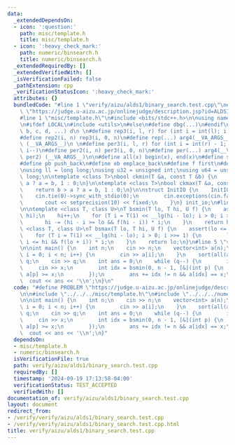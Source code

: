 ```yaml
---
data:
  _extendedDependsOn:
  - icon: ':question:'
    path: misc/template.h
    title: misc/template.h
  - icon: ':heavy_check_mark:'
    path: numeric/binsearch.h
    title: numeric/binsearch.h
  _extendedRequiredBy: []
  _extendedVerifiedWith: []
  _isVerificationFailed: false
  _pathExtension: cpp
  _verificationStatusIcon: ':heavy_check_mark:'
  attributes: {}
  bundledCode: "#line 1 \"verify/aizu/alds1/binary_search.test.cpp\"\n#define PROBLEM\
    \ \"https://judge.u-aizu.ac.jp/onlinejudge/description.jsp?id=ALDS1_4_B\"\n\n\
    #line 1 \"misc/template.h\"\n#include <bits/stdc++.h>\n\nusing namespace std;\n\
    \n#ifdef LOCAL\n#include <utils>\n#else\n#define dbg(...)\n#endif\n\n#define arg4(a,\
    \ b, c, d, ...) d\n \n#define rep3(i, l, r) for (int i = int(l); i < int(r); i++)\n\
    #define rep2(i, n) rep3(i, 0, n)\n#define rep(...) arg4(__VA_ARGS__, rep3, rep2)\
    \ (__VA_ARGS__)\n \n#define per3(i, l, r) for (int i = int(r) - 1; i >= int(l);\
    \ i--)\n#define per2(i, n) per3(i, 0, n)\n#define per(...) arg4(__VA_ARGS__, per3,\
    \ per2) (__VA_ARGS__)\n\n#define all(x) begin(x), end(x)\n#define sz(x) int(size(x))\n\
    #define pb push_back\n#define eb emplace_back\n#define f first\n#define s second\n\
    \nusing ll = long long;\nusing u32 = unsigned int;\nusing u64 = unsigned long\
    \ long;\n\ntemplate <class T>\nbool ckmin(T &a, const T &b) {\n    return b <\
    \ a ? a = b, 1 : 0;\n}\n\ntemplate <class T>\nbool ckmax(T &a, const T &b) {\n\
    \    return b > a ? a = b, 1 : 0;\n}\n\nstruct InitIO {\n    InitIO() {\n    \
    \    cin.tie(0)->sync_with_stdio(0);\n        cin.exceptions(cin.failbit);\n \
    \       cout << setprecision(10) << fixed;\n    }\n} init_io;\n#line 2 \"numeric/binsearch.h\"\
    \n\ntemplate <class T, class U>\nT bsmin(T lo, T hi, U f) {\n    assert(lo <=\
    \ hi);\n    hi++;\n    for (T i = T(1) << __lg(hi - lo); i > 0; i >>= 1) {\n \
    \       hi -= (hi - i >= lo && f(hi - i)) * i;\n    }\n    return hi;\n}\n\ntemplate\
    \ <class T, class U>\nT bsmax(T lo, T hi, U f) {\n    assert(lo <= hi);\n    lo--;\n\
    \    for (T i = T(1) << __lg(hi - lo); i > 0; i >>= 1) {\n        lo += (lo +\
    \ i <= hi && f(lo + i)) * i;\n    }\n    return lo;\n}\n#line 5 \"verify/aizu/alds1/binary_search.test.cpp\"\
    \n\nint main() {\n    int n;\n    cin >> n;\n    vector<int> a(n);\n    for (int\
    \ i = 0; i < n; i++) {\n        cin >> a[i];\n    }\n    sort(all(a));\n    int\
    \ q;\n    cin >> q;\n    int ans = 0;\n    while (q--) {\n        int x;\n   \
    \     cin >> x;\n        int idx = bsmin(0, n - 1, [&](int p) {\n            return\
    \ a[p] >= x;\n        });\n        ans += idx != n && a[idx] == x;\n    }\n  \
    \  cout << ans << '\\n';\n}\n"
  code: "#define PROBLEM \"https://judge.u-aizu.ac.jp/onlinejudge/description.jsp?id=ALDS1_4_B\"\
    \n\n#include \"../../../misc/template.h\"\n#include \"../../../numeric/binsearch.h\"\
    \n\nint main() {\n    int n;\n    cin >> n;\n    vector<int> a(n);\n    for (int\
    \ i = 0; i < n; i++) {\n        cin >> a[i];\n    }\n    sort(all(a));\n    int\
    \ q;\n    cin >> q;\n    int ans = 0;\n    while (q--) {\n        int x;\n   \
    \     cin >> x;\n        int idx = bsmin(0, n - 1, [&](int p) {\n            return\
    \ a[p] >= x;\n        });\n        ans += idx != n && a[idx] == x;\n    }\n  \
    \  cout << ans << '\\n';\n}"
  dependsOn:
  - misc/template.h
  - numeric/binsearch.h
  isVerificationFile: true
  path: verify/aizu/alds1/binary_search.test.cpp
  requiredBy: []
  timestamp: '2024-09-19 17:13:58-04:00'
  verificationStatus: TEST_ACCEPTED
  verifiedWith: []
documentation_of: verify/aizu/alds1/binary_search.test.cpp
layout: document
redirect_from:
- /verify/verify/aizu/alds1/binary_search.test.cpp
- /verify/verify/aizu/alds1/binary_search.test.cpp.html
title: verify/aizu/alds1/binary_search.test.cpp
---
```

